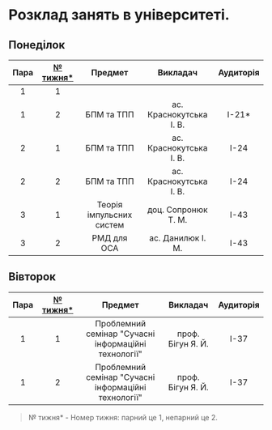 # Розклад занять в університеті.

## Понеділок

| Пара | [№ тижня*](http://xn--e1acfoeecss7k.com.ua/)  | Предмет | Викладач | Аудиторія |
| :--: |:---------------------------------------------:| :------:| :------: | :-------: |
| 1 | 1 |  |  |  |
| 1 | 2 | БПМ та ТПП | ас. Краснокутська І. В. | I-21* |
| 2 | 1 | БПМ та ТПП | ас. Краснокутська І. В. | I-24 |
| 2 | 2 | БПМ та ТПП | ас. Краснокутська І. В. | I-24 |
| 3 | 1 | Теорія імпульсних систем | доц. Сопронюк Т. М. | I-43 |
| 3 | 2 | РМД для ОСА | ас. Данилюк І. М. | I-43 |

## Вівторок

| Пара | [№ тижня*](http://xn--e1acfoeecss7k.com.ua/)  | Предмет | Викладач | Аудиторія |
| :--: |:---------------------------------------------:| :------:| :------: | :-------: |
| 1 | 1 | Проблемний семінар "Сучасні інформаційні технології" | проф. Бігун Я. Й. | I-37 |
| 1 | 2 | Проблемний семінар "Сучасні інформаційні технології" | проф. Бігун Я. Й. | I-37 |

> № тижня* - Номер тижня: парний це 1, непарний це 2.
